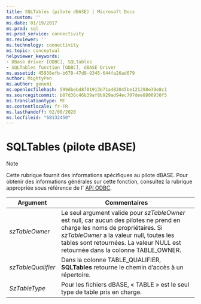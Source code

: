 ```yaml
---
title: SQLTables (pilote dBASE) | Microsoft Docs
ms.custom: ''
ms.date: 01/19/2017
ms.prod: sql
ms.prod_service: connectivity
ms.reviewer: ''
ms.technology: connectivity
ms.topic: conceptual
helpviewer_keywords:
- DBase driver [ODBC], SQLTables
- SQLTables function [ODBC], dBASE Driver
ms.assetid: 45938efb-b678-47d8-9345-644fa26ad679
author: MightyPen
ms.author: genemi
ms.openlocfilehash: 599dbebd8701913b71a482045be121298e39e8c1
ms.sourcegitcommit: b87d36c46b39af8b929ad94ec707dee8800950f5
ms.translationtype: MT
ms.contentlocale: fr-FR
ms.lasthandoff: 02/08/2020
ms.locfileid: "68132450"
---
```

# <a name="sqltables-dbase-driver"></a>SQLTables (pilote dBASE)
> [!NOTE]  
>  Cette rubrique fournit des informations spécifiques au pilote dBASE. Pour obtenir des informations générales sur cette fonction, consultez la rubrique appropriée sous référence de l' [API ODBC](../../odbc/reference/syntax/odbc-api-reference.md).  
  
|Argument|Commentaires|  
|--------------|--------------|  
|*szTableOwner*|Le seul argument valide pour *szTableOwner* est null, car aucun des pilotes ne prend en charge les noms de propriétaires. Si *szTableOwner* a la valeur null, toutes les tables sont retournées. La valeur NULL est retournée dans la colonne TABLE_OWNER.|  
|*szTableQualifier*|Dans la colonne TABLE_QUALIFIER, **SQLTables** retourne le chemin d’accès à un répertoire.|  
|*SzTableType*|Pour les fichiers dBASE, « TABLE » est le seul type de table pris en charge.|

